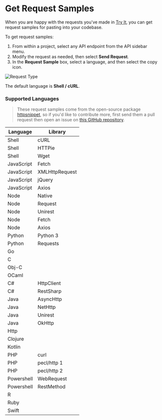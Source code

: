 # Get Request Samples

When you are happy with the requests you've made in [Try It](try-it.md), you can get request samples for pasting into your codebase.

To get request samples:

1. From within a project, select any API endpoint from the API sidebar menu. 
2. Modify the request as needed, then select **Send Request**.
3. In the **Request Sample** box, select a language, and then select the copy icon.

<!--
focus: false
-->
![Request Type](https://stoplight.io/api/v1/projects/cHJqOjI/images/gEm4ChHMWdM)

The default language is **Shell / cURL**.

### Supported Languages

> These request samples come from the open-source package [httpsnippet](https://github.com/Kong/httpsnippet), so if you'd like to contribute more, first send them a pull request then open an issue on [this GitHub repository](https://github.com/stoplightio/studio/issues).

Language | Library
---------|----------
Shell | cURL
Shell | HTTPie
Shell | Wget
JavaScript | Fetch
JavaScript | XMLHttpRequest
JavaScript | jQuery
JavaScript | Axios
Node | Native
Node | Request
Node | Unirest
Node | Fetch
Node | Axios
Python | Python 3
Python | Requests
Go | |
C | |
Obj-C | |
OCaml | |
C# | HttpClient
C# | RestSharp
Java | AsyncHttp
Java | NetHttp
Java | Unirest
Java | OkHttp
Http | |
Clojure | |
Kotlin | |
PHP | curl
PHP | pecl/http 1
PHP | pecl/http 2
Powershell | WebRequest
Powershell | RestMethod
R | |
Ruby | |
Swift | |